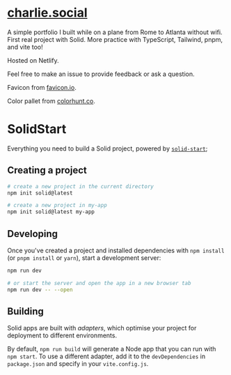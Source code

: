 # [charlie.social](https://charlie.social)

A simple portfolio I built while on a plane from Rome to Atlanta without wifi. First real project with Solid. More practice with TypeScript, Tailwind, pnpm, and vite too!

Hosted on Netlify.

Feel free to make an issue to provide feedback or ask a question.

Favicon from [favicon.io](https://favicon.io).

Color pallet from [colorhunt.co](https://colorhunt.co/palette/2c36393f4e4fa27b5cdcd7c9).

# SolidStart

Everything you need to build a Solid project, powered by [`solid-start`](https://start.solidjs.com);

## Creating a project

```bash
# create a new project in the current directory
npm init solid@latest

# create a new project in my-app
npm init solid@latest my-app
```

## Developing

Once you've created a project and installed dependencies with `npm install` (or `pnpm install` or `yarn`), start a development server:

```bash
npm run dev

# or start the server and open the app in a new browser tab
npm run dev -- --open
```

## Building

Solid apps are built with _adapters_, which optimise your project for deployment to different environments.

By default, `npm run build` will generate a Node app that you can run with `npm start`. To use a different adapter, add it to the `devDependencies` in `package.json` and specify in your `vite.config.js`.
